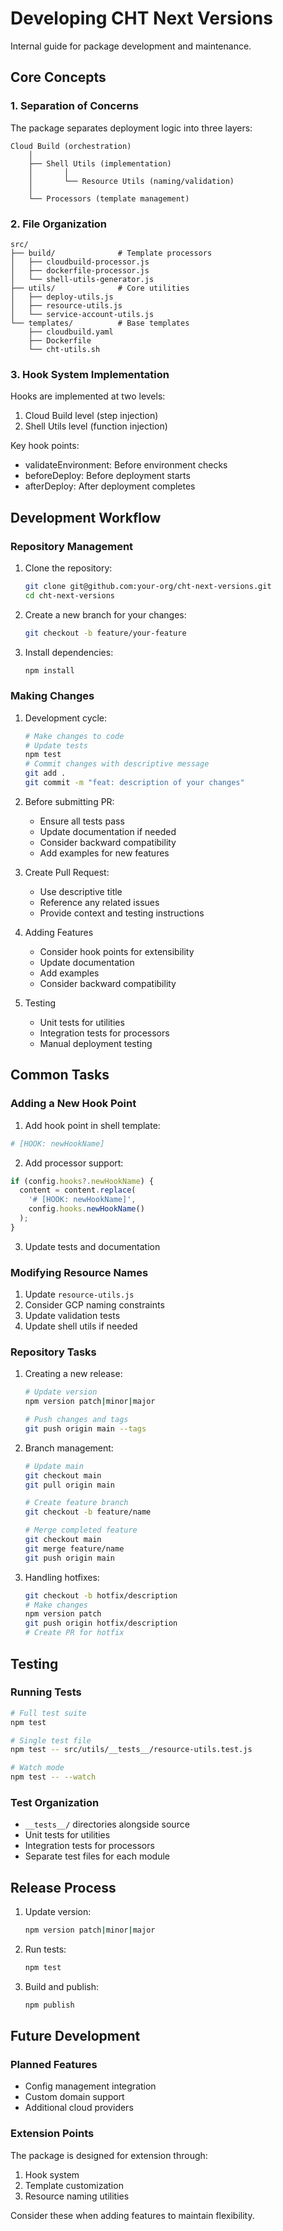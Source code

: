 # Developing CHT Next Versions

Internal guide for package development and maintenance.

## Core Concepts

### 1. Separation of Concerns

The package separates deployment logic into three layers:
```
Cloud Build (orchestration)
    │
    ├── Shell Utils (implementation)
    │       │
    │       └── Resource Utils (naming/validation)
    │
    └── Processors (template management)
```

### 2. File Organization

```
src/
├── build/              # Template processors
│   ├── cloudbuild-processor.js
│   ├── dockerfile-processor.js
│   └── shell-utils-generator.js
├── utils/              # Core utilities
│   ├── deploy-utils.js
│   ├── resource-utils.js
│   └── service-account-utils.js
└── templates/          # Base templates
    ├── cloudbuild.yaml
    ├── Dockerfile
    └── cht-utils.sh
```

### 3. Hook System Implementation

Hooks are implemented at two levels:
1. Cloud Build level (step injection)
2. Shell Utils level (function injection)

Key hook points:
- validateEnvironment: Before environment checks
- beforeDeploy: Before deployment starts
- afterDeploy: After deployment completes

## Development Workflow

### Repository Management

1. Clone the repository:
   ```bash
   git clone git@github.com:your-org/cht-next-versions.git
   cd cht-next-versions
   ```

2. Create a new branch for your changes:
   ```bash
   git checkout -b feature/your-feature
   ```

3. Install dependencies:
   ```bash
   npm install
   ```

### Making Changes

1. Development cycle:
   ```bash
   # Make changes to code
   # Update tests
   npm test
   # Commit changes with descriptive message
   git add .
   git commit -m "feat: description of your changes"
   ```

2. Before submitting PR:
   - Ensure all tests pass
   - Update documentation if needed
   - Consider backward compatibility
   - Add examples for new features

3. Create Pull Request:
   - Use descriptive title
   - Reference any related issues
   - Provide context and testing instructions

2. Adding Features
   - Consider hook points for extensibility
   - Update documentation
   - Add examples
   - Consider backward compatibility

3. Testing
   - Unit tests for utilities
   - Integration tests for processors
   - Manual deployment testing

## Common Tasks

### Adding a New Hook Point

1. Add hook point in shell template:
```bash
# [HOOK: newHookName]
```

2. Add processor support:
```javascript
if (config.hooks?.newHookName) {
  content = content.replace(
    '# [HOOK: newHookName]',
    config.hooks.newHookName()
  );
}
```

3. Update tests and documentation

### Modifying Resource Names

1. Update `resource-utils.js`
2. Consider GCP naming constraints
3. Update validation tests
4. Update shell utils if needed


### Repository Tasks

1. Creating a new release:
   ```bash
   # Update version
   npm version patch|minor|major

   # Push changes and tags
   git push origin main --tags
   ```

2. Branch management:
   ```bash
   # Update main
   git checkout main
   git pull origin main

   # Create feature branch
   git checkout -b feature/name

   # Merge completed feature
   git checkout main
   git merge feature/name
   git push origin main
   ```

3. Handling hotfixes:
   ```bash
   git checkout -b hotfix/description
   # Make changes
   npm version patch
   git push origin hotfix/description
   # Create PR for hotfix

## Testing

### Running Tests
```bash
# Full test suite
npm test

# Single test file
npm test -- src/utils/__tests__/resource-utils.test.js

# Watch mode
npm test -- --watch
```

### Test Organization
- `__tests__/` directories alongside source
- Unit tests for utilities
- Integration tests for processors
- Separate test files for each module

## Release Process

1. Update version:
   ```bash
   npm version patch|minor|major
   ```

2. Run tests:
   ```bash
   npm test
   ```

3. Build and publish:
   ```bash
   npm publish
   ```

## Future Development

### Planned Features
- Config management integration
- Custom domain support
- Additional cloud providers

### Extension Points
The package is designed for extension through:
1. Hook system
2. Template customization
3. Resource naming utilities

Consider these when adding features to maintain flexibility.
